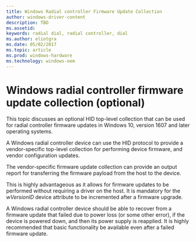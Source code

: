 ```yaml
---
title: Windows Radial controller Firmware Update Collection
author: windows-driver-content
description: TBD
ms.assetid:
keywords: radial dial, radial controller, dial
ms.author: eliotgra
ms.date: 05/02/2017
ms.topic: article
ms.prod: windows-hardware
ms.technology: windows-oem
---
```


# Windows radial controller firmware update collection (optional)

This topic discusses an optional HID top-level collection that can be used for radial controller firmware updates in Windows 10, version 1607 and later operating systems.

A Windows radial controller device can use the HID protocol to provide a vendor-specific top-level collection for performing device firmware, and vendor configuration updates.

The vendor-specific firmware update collection can provide an output report for transferring the firmware payload from the host to the device.

This is highly advantageous as it allows for firmware updates to be performed without requiring a driver on the host. It is mandatory for the *wVersionID* device attribute to be incremented after a firmware upgrade.

A Windows radial controller device should be able to recover from a firmware update that failed due to power loss (or some other error), if the device is powered down, and then its power supply is reapplied. It is highly recommended that basic functionality be available even after a failed firmware update.
